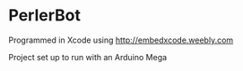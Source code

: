 PerlerBot
=========

Programmed in Xcode using http://embedxcode.weebly.com


Project set up to run with an Arduino Mega
